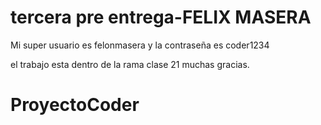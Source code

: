 # tercera pre entrega-FELIX MASERA

Mi super usuario es felonmasera y la contraseña es coder1234

el trabajo esta dentro de la rama clase 21 muchas gracias.

# ProyectoCoder
